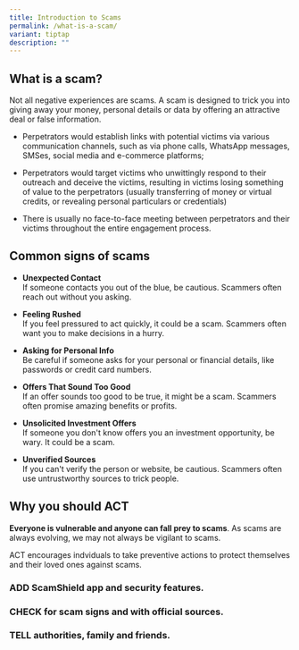 ```yaml
---
title: Introduction to Scams
permalink: /what-is-a-scam/
variant: tiptap
description: ""
---
```

<h2><strong>What is a scam?</strong></h2>
<p>Not all negative experiences are scams. A scam is designed to trick you
into giving away your money, personal details or data by offering an attractive
deal or false information.</p>
<ul data-tight="true" class="tight">
<li>
<p>Perpetrators would establish links with potential victims via various
communication channels, such as via phone calls, WhatsApp messages, SMSes,
social media and e-commerce platforms;</p>
</li>
<li>
<p>Perpetrators would target victims who unwittingly respond to their outreach
and deceive the victims, resulting in victims losing something of value
to the perpetrators (usually transferring of money or virtual credits,
or revealing personal particulars or credentials)</p>
</li>
<li>
<p>There is usually no face-to-face meeting between perpetrators and their
victims throughout the entire engagement process.</p>
</li>
</ul>
<p></p>
<h2><strong>Common signs of scams</strong></h2>
<ul data-tight="true" class="tight">
<li>
<p><strong>Unexpected Contact</strong> 
<br>If someone contacts you out of the blue, be cautious. Scammers often reach
out without you asking.</p>
</li>
<li>
<p><strong>Feeling Rushed</strong> 
<br>If you feel pressured to act quickly, it could be a scam. Scammers often
want you to make decisions in a hurry.</p>
</li>
<li>
<p><strong>Asking for Personal Info</strong> 
<br>Be careful if someone asks for your personal or financial details, like
passwords or credit card numbers.</p>
</li>
<li>
<p><strong>Offers That Sound Too Good</strong> 
<br>If an offer sounds too good to be true, it might be a scam. Scammers often
promise amazing benefits or profits.</p>
</li>
<li>
<p><strong>Unsolicited Investment Offers</strong> 
<br>If someone you don't know offers you an investment opportunity, be wary.
It could be a scam.</p>
</li>
<li>
<p><strong>Unverified Sources</strong> 
<br>If you can't verify the person or website, be cautious. Scammers often
use untrustworthy sources to trick people.</p>
</li>
</ul>
<h2><strong>Why you should ACT</strong></h2>
<p><strong>Everyone is vulnerable and anyone can fall prey to scams</strong>.
As scams are always evolving, we may not always be vigilant to scams.</p>
<p>ACT encourages indviduals to take preventive actions to protect themselves
and their loved ones against scams.</p>
<h3><strong>ADD </strong>ScamShield app and security features.</h3>
<h3><strong>CHECK </strong>for scam signs and with official sources.</h3>
<h3><strong>TELL </strong>authorities, family and friends.</h3>
<p></p>